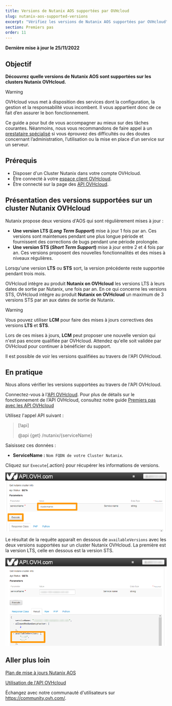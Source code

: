 ```yaml
---
title: Versions de Nutanix AOS supportées par OVHcloud
slug: nutanix-aos-supported-versions
excerpt: "Vérifiez les versions de Nutanix AOS supportées par OVHcloud"
section: Premiers pas
order: 11
---
```


**Dernière mise à jour le 25/11/2022**

## Objectif

**Découvrez quelle versions de Nutanix AOS sont supportées sur les clusters Nutanix OVHcloud.**

> [!warning]
> OVHcloud vous met à disposition des services dont la configuration, la gestion et la responsabilité vous incombent. Il vous appartient donc de ce fait d’en assurer le bon fonctionnement.
>
> Ce guide a pour but de vous accompagner au mieux sur des tâches courantes. Néanmoins, nous vous recommandons de faire appel à un [prestataire spécialisé](https://partner.ovhcloud.com/fr/) si vous éprouvez des difficultés ou des doutes concernant l’administration, l’utilisation ou la mise en place d’un service sur un serveur.
>

## Prérequis

- Disposer d'un Cluster Nutanix dans votre compte OVHcloud.
- Être connecté à votre [espace client OVHcloud](https://www.ovh.com/auth/?action=gotomanager&from=https://www.ovh.com/fr/&ovhSubsidiary=fr).
- Être connecté sur la page des [API OVHcloud](https://api.ovh.com/).

## Présentation des versions supportées sur un cluster Nutanix OVHcloud

Nutanix propose deux versions d'AOS qui sont régulièrement mises à jour :

- **Une version LTS (*Long Term Support*)** mise à jour 1 fois par an. Ces versions sont maintenues pendant une plus longue période et fournissent des corrections de bugs pendant une période prolongée.
- **Une version STS (*Short Term Support*)** mise à jour entre 2 et 4 fois par an. Ces versions proposent des nouvelles fonctionnalités et des mises à niveaux régulières.

Lorsqu'une version **LTS** ou **STS** sort, la version précédente reste supportée pendant trois mois.

OVHcloud intègre au produit **Nutanix on OVHcloud** les versions LTS à leurs dates de sortie par Nutanix, une fois par an. En ce qui concerne les versions STS, OVHcloud intègre au produit **Nutanix on OVHcloud** un maximum de 3 versions STS par an aux dates de sortie de Nutanix.

> [!warning]
>
> Vous pouvez utiliser **LCM** pour faire des mises à jours correctives des versions **LTS** et **STS**.
> 
> Lors de ces mises à jours, **LCM** peut proposer une nouvelle version qui n'est pas encore qualifiée par OVHcloud. Attendez qu'elle soit validée par OVHcloud pour continuer à bénéficier du support.
>

Il est possible de voir les versions qualifiées au travers de l'API OVHcloud. 

## En pratique

Nous allons vérifier les versions supportées au travers de l'API OVHcloud.

Connectez-vous à l'[API OVHcloud](https://api.ovh.com). Pour plus de détails sur le fonctionnement de l'API OVHcloud, consultez notre guide [Premiers pas avec les API OVHcloud](https://docs.ovh.com/fr/api/first-steps-with-ovh-api/.)

Utilisez l'appel API suivant :

> [!api]
>
> @api {get} /nutanix/{serviceName}
>

Saisissez ces données :

- **ServiceName :** `Nom FQDN de votre Cluster Nutanix`.

Cliquez sur `Execute`{.action} pour récupérer les informations de versions.

![01 Get version 01](images/01-get-supported-version01.png)

Le résultat de la requête apparaît en dessous de `availableVersions` avec les deux versions supportées sur un cluster Nutanix OVHcloud. La première est la version LTS, celle en dessous est la version STS.

![01 Get version 02](images/01-get-supported-version02.png)

## Aller plus loin

[Plan de mise à jours Nutanix AOS](https://portal.nutanix.com/page/documents/kbs/details?targetId=kA00e000000LIi9CAG)

[Utilisation de l'API OVHcloud](https://docs.ovh.com/fr/api/)

Échangez avec notre communauté d'utilisateurs sur <https://community.ovh.com/>.
